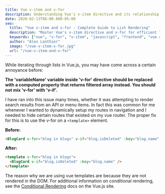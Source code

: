 ```yaml
---
title: Vue v-item and v-for
description: Understanding Vue's v-item directive and its relationship with v-for
date: 2020-02-13T06:00.000-05:00
seo:
  title: "Vue v-item and v-for - Complete Guide to List Rendering"
  description: "Master Vue's v-item directive and v-for for efficient list rendering. Learn best practices for dynamic content generation and component iteration in Vue applications."
  keywords: ["vue", "v-for", "v-item", "javascript", "frontend", "vue components", "list rendering"]
  author: "Alex Lanthier"
  image: "/vue-v-item-v-for.jpg"
  url: "/vue-v-item-and-v-for"
---
```


While iterating through lists in Vue.js, you may have come across a certain annoyance before:

**The 'variableName' variable inside 'v-for' directive should be replaced with a computed property that returns filtered array instead. You should not mix 'v-for' with 'v-if'.**

I have ran into this issue many times, whether it was attempting to render search results from an API or menu items. In fact this was common for me whenever I wanted to dynamically setup my routes in navigation and I needed to hide certain routes that existed on my vue router. The proper fix for this is to use the v-for on a `<template>` element.

**Before:**

```html
<BlogCard v-for="blog in blogs" v-if="blog.isDeleted" :key="blog.name" />
```

**After:**

```html
<template v-for="blog in blogs">
  <BlogCard v-if="blog.isDeleted" :key="blog.name" />
</template>
```

The reason why we are using vue templates are because they are not rendered in the DOM. For additional information on conditional rendering, see the [Conditional Rendering](https://vuejs.org/v2/guide/conditional.html) docs on the Vue.js site. 